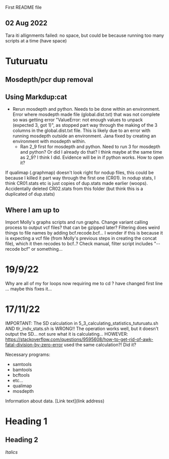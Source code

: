 First README file


## 02 Aug 2022
Tara iti allignments failed: no space, but could be because running too many scripts at a time (have space)

# Tuturuatu
## Mosdepth/pcr dup removal
Using Markdup:cat
-
- Rerun mosdepth and python. Needs to be done within an environment. Error where mosdepth made file (global.dist.txt) that was not complete so was getting error      "ValueError: not enough values to unpack (expected 3, got 1)", as stopped part way through the making of the 3 columns in the global.dist.txt file. This is likely due to an error with running mosdepth outside an environment. Jana fixed by creating an environment with mosdepth within.
    - Ran 2_9 first for mosdepth and python. Need to run 3 for mosdepth and python? Or did I already do that? I think maybe at the same time as 2_9? I think I did. Evidence will be in if python works. How to open it?


If qualimap (.graphmap) doesn't look right for nodup files, this could be because I killed it part way through the first one (CR01).
In nodup stats, I think CR01.stats etc is just copies of dup.stats made earlier (woops). Accidentally deleted CR02.stats from this folder (but think this is a duplicated of dup.stats)

## Where I am up to
Import Molly's graphs scripts and run graphs. 
Change variant calling process to output vcf files? that can be gzipped later?
Filtering does weird things to file names by adding bcf.recode.bcf... I wonder if this is because it is expecting a vcf file (from Molly's previous steps in creating the concat file), which it then recodes to bcf..? Check manual, filter script includes "--recode bcf" or something...
# 19/9/22

Why are all of my for loops now requiring me to cd ? have changed first line ... maybe this fixes it...

# 17/11/22
IMPORTANT: The SD calculation in 5_3_calculating_statistics_tuturuatu.sh AND tlr_indv_stats.sh is WRONG!! The operation works well, but it doesn't output the SD… not sure what it is calculating… 
    HOWEVER: https://stackoverflow.com/questions/9595608/how-to-get-rid-of-awk-fatal-division-by-zero-error used the same calculation?! Did it? 

Necessary programs:
- samtools
- bamtools
- bcftools
- etc...
- qualimap
- mosdepth

Information about data.
[Link text](link address)

# Heading 1
## Heading 2
*Italics*
